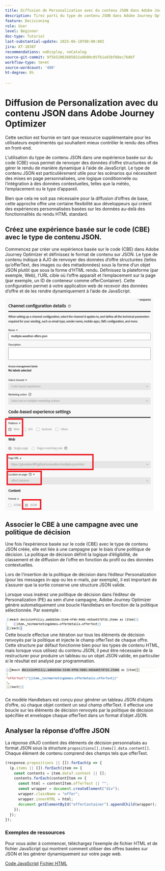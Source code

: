 ```yaml
---
title: Diffusion de Personalization avec du contenu JSON dans Adobe Journey Optimizer
description: Tirez parti du type de contenu JSON dans Adobe Journey Optimizer (AJO) pour créer des expériences de personnalisation flexibles et axées sur les données.
feature: Decisioning
role: User
level: Beginner
doc-type: Tutorial
last-substantial-update: 2025-06-18T00:00:00Z
jira: KT-18387
recommendations: noDisplay, noCatalog
source-git-commit: 9f5b52063605832a9b00c05fb1a93bf60ec7686f
workflow-type: tm+mt
source-wordcount: '489'
ht-degree: 0%

---
```


# Diffusion de Personalization avec du contenu JSON dans Adobe Journey Optimizer

Cette section est fournie en tant que ressource supplémentaire pour les utilisateurs expérimentés qui souhaitent mieux contrôler le rendu des offres en front-end.

L’utilisation du type de contenu JSON dans une expérience basée sur du code (CBE) vous permet de renvoyer des données d’offre structurées et de gérer le rendu de manière dynamique à l’aide de JavaScript. Le type de contenu JSON est particulièrement utile pour les scénarios qui nécessitent des mises en page personnalisées, une logique conditionnelle ou l’intégration à des données contextuelles, telles que la météo, l’emplacement ou le type d’appareil.

Bien que cela ne soit pas nécessaire pour la diffusion d’offres de base, cette approche offre une certaine flexibilité aux développeurs qui créent des expériences personnalisées basées sur les données au-delà des fonctionnalités du rendu HTML standard.

## Créez une expérience basée sur le code (CBE) avec le type de contenu JSON.

Commencez par créer une expérience basée sur le code (CBE) dans Adobe Journey Optimizer et définissez le format de contenu sur JSON. Le type de contenu indique à AJO de renvoyer des données d’offre structurées (telles qu’offerText, des images ou des métadonnées) sous la forme d’un objet JSON plutôt que sous la forme d’HTML rendu. Définissez la plateforme (par exemple, Web), l’URL cible où l’offre apparaît et l’emplacement sur la page (par exemple, un ID de conteneur comme offerContainer). Cette configuration permet à votre application web de recevoir des données d’offre et de les rendre dynamiquement à l’aide de JavaScript.

![json-content-type](assets/cbe-json-content.png)

## Associer le CBE à une campagne avec une politique de décision

Une fois l’expérience basée sur le code (CBE) avec le type de contenu JSON créée, elle est liée à une campagne par le biais d’une politique de décision. La politique de décision définit la logique d’éligibilité, de classement et de diffusion de l’offre en fonction du profil ou des données contextuelles.

Lors de l’insertion de la politique de décision dans l’éditeur Personalization (pour les messages in-app ou les e-mails, par exemple), il est important de s’assurer que la sortie conserve une structure JSON valide.

Lorsque vous insérez une politique de décision dans l’éditeur de Personalization (PE) au sein d’une campagne, Adobe Journey Optimizer génère automatiquement une boucle Handlebars en fonction de la politique sélectionnée. Par exemple :
![default-code](assets/handlebar-code-default.png)
Cette boucle effectue une itération sur tous les éléments de décision renvoyés par la politique et injecte le champ offerText de chaque offre. Cette structure par défaut fonctionne bien pour les types de contenu HTML, mais lorsque vous utilisez du contenu JSON, il peut être nécessaire de la restructurer pour produire un tableau ou un objet JSON valide, en particulier si le résultat est analysé par programmation.

![code-restructuré](assets/restructured-code.png)

Ce modèle Handlebars est conçu pour générer un tableau JSON d’objets d’offre, où chaque objet contient un seul champ offerText. Il effectue une boucle sur les éléments de décision renvoyés par la politique de décision spécifiée et enveloppe chaque offerText dans un format d’objet JSON.

## Analyser la réponse d’offre JSON

La réponse d’AJO contient des éléments de décision personnalisés au format JSON sous la structure `propositions[].items[].data.content[]`. Chaque élément de contenu comprend des champs tels que offerText.

```javascript
(response.propositions || []).forEach(p => {
  (p.items || []).forEach(item => {
    const contents = item.data?.content || [];
    contents.forEach(contentItem => {
      const html = contentItem.offerText || "";
      const wrapper = document.createElement("div");
      wrapper.className = "offer";
      wrapper.innerHTML = html;
      document.getElementById("offerContainer").appendChild(wrapper);
    });
  });
});
```

### Exemples de ressources

Pour vous aider à commencer, téléchargez l’exemple de fichier HTML et de fichier JavaScript qui montrent comment utiliser des offres basées sur JSON et les générer dynamiquement sur votre page web.

[Code JavaScript](assets/weather-related-offers-script-multiple-json.js)
[Fichier HTML](assets/multiple-json.html)